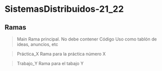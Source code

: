 # SistemasDistribuidos-21_22
## Ramas
> Main
  Rama principal. No debe contener Código
  Uso como tablón de ideas, anuncios, etc

> Práctica_X
  Rama para la práctica número X
  
> Trabajo_Y
  Rama para el tabajo Y
